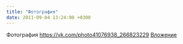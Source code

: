 ```yaml
---
title: "Фотография"
date: 2011-09-04 13:24:00 +0300
---
```


Фотография
<a class="vk-attach" href="https://vk.com/photo41076938_266823229">https://vk.com/photo41076938_266823229</a>
<a class="vk-attach" href="https://vk.com/photo41076938_266823229">Вложение</a>
